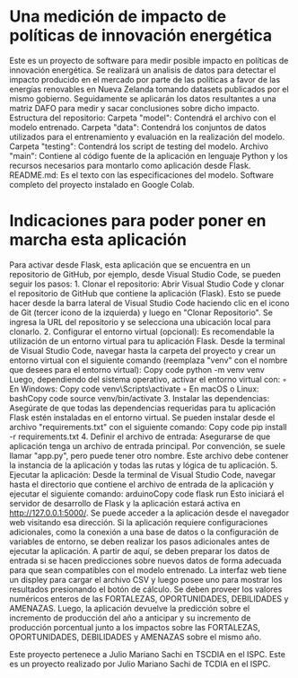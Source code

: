 # Una medición de impacto de políticas de innovación energética 
Este es un proyecto de software para medir posible impacto en políticas de innovación energética. 
Se realizará un analisis de datos para detectar el impacto producido en el mercado por parte de las políticas a favor de  las energías renovables en Nueva Zelanda tomando datasets publicados por el mismo gobierno. Seguidamente se aplicarán los datos resultantes a una matriz DAFO para medir y sacar conclusiones sobre dicho impacto.
Estructura del repositorio:
Carpeta "model": Contendrá el archivo con el modelo entrenado.
Carpeta "data": Contendrá los conjuntos de datos utilizados para el entrenamiento y evaluación en la realización del modelo.
Carpeta "testing": Contendrá los script de testing del modelo.
Archivo "main": Contiene al código fuente de la aplicación en lenguaje Python y los recursos necesarios para montarlo como aplicación desde Flask.
README.md: Es el texto con las especificaciones del modelo.
Software completo del proyecto instalado en Google Colab.
 # Indicaciones para poder poner en marcha esta aplicación
 Para activar desde Flask, esta aplicación que se encuentra en un repositorio de GitHub, por ejemplo, desde Visual Studio Code, se pueden seguir los pasos:
    1. Clonar el repositorio: Abrir Visual Studio Code y clonar el repositorio de GitHub que contiene la aplicación (Flask). Esto se puede hacer  desde la barra lateral de Visual Studio Code haciendo clic en el icono de Git (tercer icono de la izquierda) y luego en "Clonar Repositorio". Se ingresa la URL del repositorio y se selecciona una ubicación local para clonarlo.
    2. Configurar el entorno virtual (opcional): Es recomendable la utilización de un entorno virtual para tu aplicación Flask. Desde la terminal de Visual Studio Code, navegar hasta la carpeta del proyecto y crear un entorno virtual con el siguiente comando (reemplaza "venv" con el nombre que desees para el entorno virtual):
       Copy code
       python -m venv venv
       Luego, dependiendo del sistema operativo, activar el entorno virtual con:
        ◦ En Windows:
          Copy code
          venv\Scripts\activate
        ◦ En macOS o Linux:
          bashCopy code
          source venv/bin/activate
    3. Instalar las dependencias: Asegúrate de que todas las dependencias requeridas para tu aplicación Flask estén instaladas en el entorno virtual. Se pueden instalar desde el archivo "requirements.txt" con el siguiente comando:
       Copy code
       pip install -r requirements.txt
    4. Definir el archivo de entrada: Asegurarse de que  aplicación tenga un archivo de entrada principal. Por convención, se suele llamar "app.py", pero puede tener otro nombre. Este archivo debe contener la instancia de la aplicación y todas las rutas y lógica de tu aplicación.
    5. Ejecutar la aplicación: Desde la terminal de Visual Studio Code, navegar hasta el directorio que contiene el archivo de entrada de la aplicación  y ejecutar el siguiente comando:
       arduinoCopy code
       flask run
       Esto iniciará el servidor de desarrollo de Flask y la aplicación estará activa en http://127.0.0.1:5000/. Se puede acceder a la aplicación desde el navegador web visitando esa dirección.
Si la aplicación requiere configuraciones adicionales, como la conexión a una base de datos o la configuración de variables de entorno, se deben realizar los pasos adicionales antes de ejecutar la aplicación.
A partir de aquí, se deben preparar los datos de entrada si se hacen predicciones sobre nuevos datos de forma adecuada para que sean compatibles con el modelo entrenado. La interfaz web tiene un displey para cargar el archivo CSV y luego posee uno para mostrar los resultados presionando el botón de cálculo. Se deben proveer los valores numéricos enteros de las FORTALEZAS, OPORTUNIDADES, DEBILIDADES y AMENAZAS. Luego, la aplicación devuelve la predicción sobre el incremento de producción del año a anticipar y su incremento de producción porcentual junto a los impactos sobre las FORTALEZAS, OPORTUNIDADES, DEBILIDADES y AMENAZAS sobre el mismo año.
 


Este proyecto pertenece a Julio Mariano Sachi en TSCDIA en el ISPC.
Este es un proyecto realizado por Julio Mariano Sachi de TCDIA en el ISPC.
